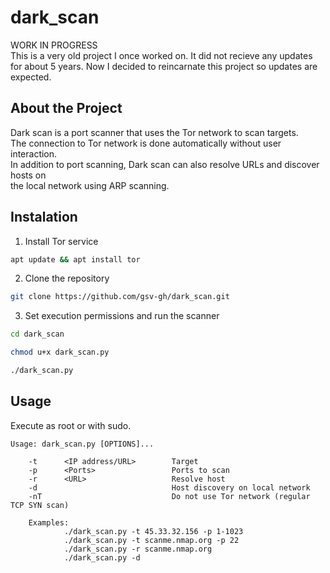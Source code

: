 # dark_scan
WORK IN PROGRESS  
This is a very old project I once worked on. It did not recieve any updates for about 5 years.
Now I decided to reincarnate this project so updates are expected.

## About the Project
Dark scan is a port scanner that uses the Tor network to scan targets.<br/>
The connection to Tor network is done automatically without user interaction.<br/>
In addition to port scanning, Dark scan can also resolve URLs and discover hosts on<br/>
the local network using ARP scanning.<br/>
<!-- A port scanner that uses the Tor network to scan target hosts.<br/> -->

## Instalation

1. Install Tor service<br/>
```bash
apt update && apt install tor
```
2. Clone the repository<br/>
```bash
git clone https://github.com/gsv-gh/dark_scan.git
```
3. Set execution permissions and run the scanner
```bash
cd dark_scan

chmod u+x dark_scan.py

./dark_scan.py
```


<!-- Requires python 3 and scapy. -->

<!-- Tested on Kali.<br/> -->

## Usage

Execute as root or with sudo.

    Usage: dark_scan.py [OPTIONS]...

        -t      <IP address/URL>        Target
        -p      <Ports>                 Ports to scan
        -r      <URL>                   Resolve host
        -d                              Host discovery on local network
        -nT                             Do not use Tor network (regular TCP SYN scan)

        Examples:
                ./dark_scan.py -t 45.33.32.156 -p 1-1023
                ./dark_scan.py -t scanme.nmap.org -p 22
                ./dark_scan.py -r scanme.nmap.org
                ./dark_scan.py -d


